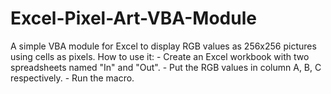 # Excel-Pixel-Art-VBA-Module
A simple VBA module for Excel to display RGB values as 256x256 pictures using cells as pixels.  How to use it: - Create an Excel workbook with two spreadsheets named "In" and "Out". - Put the RGB values in column A, B, C respectively. - Run the macro.
